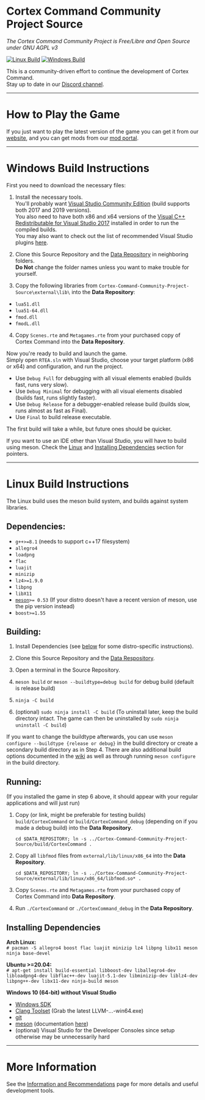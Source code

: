 # Cortex Command Community Project Source
*The Cortex Command Community Project is Free/Libre and Open Source under GNU AGPL v3*

[![Linux Build](https://github.com/cortex-command-community/Cortex-Command-Community-Project-Source/actions/workflows/meson.yml/badge.svg)](https://github.com/cortex-command-community/Cortex-Command-Community-Project-Source/actions/workflows/meson.yml) [![Windows Build](https://github.com/cortex-command-community/Cortex-Command-Community-Project-Source/actions/workflows/msbuild.yml/badge.svg)](https://github.com/cortex-command-community/Cortex-Command-Community-Project-Source/actions/workflows/msbuild.yml)

This is a community-driven effort to continue the development of Cortex Command.  
Stay up to date in our [Discord channel](https://discord.gg/TSU6StNQUG).

***

# How to Play the Game
If you just want to play the latest version of the game you can get it from our [website](https://cortex-command-community.github.io), and you can get mods from our [mod portal](https://cccp.mod.io).

***

# Windows Build Instructions
First you need to download the necessary files:

1. Install the necessary tools.  
You'll probably want [Visual Studio Community Edition](https://visualstudio.microsoft.com/downloads/) (build supports both 2017 and 2019 versions).  
You also need to have both x86 and x64 versions of the [Visual C++ Redistributable for Visual Studio 2017](https://support.microsoft.com/en-us/help/2977003/the-latest-supported-visual-c-downloads) installed in order to run the compiled builds.  
You may also want to check out the list of recommended Visual Studio plugins [here](https://github.com/cortex-command-community/Cortex-Command-Community-Project-Source/wiki/Information,-Recommended-Plugins-and-Useful-Links).

2. Clone this Source Repository and the [Data Repository](https://github.com/cortex-command-community/Cortex-Command-Community-Project-Data) in neighboring folders.  
**Do Not** change the folder names unless you want to make trouble for yourself.

3. Copy the following libraries from `Cortex-Command-Community-Project-Source\external\lib\` into the **Data Repository**:
* `lua51.dll`
* `lua51-64.dll`
* `fmod.dll`
* `fmodL.dll`

4. Copy `Scenes.rte` and `Metagames.rte` from your purchased copy of Cortex Command into the **Data Repository**.

Now you're ready to build and launch the game.  
Simply open `RTEA.sln` with Visual Studio, choose your target platform (x86 or x64) and configuration, and run the project.

* Use `Debug Full` for debugging with all visual elements enabled (builds fast, runs very slow).
* Use `Debug Minimal` for debugging with all visual elements disabled (builds fast, runs slightly faster).
* Use `Debug Release` for a debugger-enabled release build (builds slow, runs almost as fast as Final).
* Use `Final` to build release executable.

The first build will take a while, but future ones should be quicker.

If you want to use an IDE other than Visual Studio, you will have to build using meson. Check the [Linux](#building) and [Installing Dependencies](#installing-dependencies) section for pointers.

***

# Linux Build Instructions
The Linux build uses the meson build system, and builds against system libraries.

## Dependencies:

* `g++>=8.1` (needs to support c++17 filesystem)
* `allegro4`
* `loadpng`
* `flac`
* `luajit`
* `minizip`
* `lz4>=1.9.0`
* `libpng`
* `libX11`
* [`meson`](https://www.mesonbuild.com)`>= 0.53` (If your distro doesn't have a recent version of meson, use the pip version instead)
* `boost>=1.55`

## Building:

1. Install Dependencies (see [below](#installing-dependencies) for some distro-specific instructions).

2. Clone this Source Repository and the [Data Respository](https://github.com/cortex-command-community/Cortex-Command-Community-Project-Data).

3. Open a terminal in the Source Repository.

4. `meson build` or `meson --buildtype=debug build` for debug build (default is release build)

5. `ninja -C build`

6. (optional) `sudo ninja install -C build` (To uninstall later, keep the build directory intact. The game can then be uninstalled by `sudo ninja uninstall -C build`)

If you want to change the buildtype afterwards, you can use `meson configure --buildtype {release or debug}` in the build directory or create a secondary build directory as in Step 4. There are also additional build options documented in the [wiki](https://github.com/cortex-command-community/Cortex-Command-Community-Project-Source/wiki/Meson-build-options) as well as through running `meson configure` in the build directory.

## Running:
(If you installed the game in step 6 above, it should appear with your regular applications and will just run)

1. Copy (or link, might be preferable for testing builds) `build/CortexCommand` or `build/CortexCommand_debug` (depending on if you made a debug build) into the **Data Repository**.

   `cd $DATA_REPOSITORY; ln -s ../Cortex-Command-Community-Project-Source/build/CortexCommand . `

2. Copy all `libfmod` files from `external/lib/linux/x86_64` into the **Data Repository**.

   `cd $DATA_REPOSITORY; ln -s ../Cortex-Command-Community-Project-Source/external/lib/linux/x86_64/libfmod.so* .`

3. Copy `Scenes.rte` and `Metagames.rte` from your purchased copy of Cortex Command into **Data Repository**.

4. Run `./CortexCommand` or `./CortexCommand_debug` in the **Data Repository**.

## Installing Dependencies

**Arch Linux:**  
`# pacman -S allegro4 boost flac luajit minizip lz4 libpng libx11 meson ninja base-devel`

**Ubuntu >=20.04:**  
`# apt-get install build-essential libboost-dev liballegro4-dev libloadpng4-dev libflac++-dev luajit-5.1-dev libminizip-dev liblz4-dev libpng++-dev libx11-dev ninja-build meson`  

**Windows 10 (64-bit) without Visual Studio**  
- [Windows SDK](https://developer.microsoft.com/de-de/windows/downloads/windows-10-sdk/)
- [Clang Toolset](https://github.com/llvm/llvm-project/releases) (Grab the latest LLVM-...-win64.exe)
- [git](https://www.git-scm.org)
- [meson](https://github.com/mesonbuild/meson/releases) (documentation [here](https://www.mesonbuild.com))
- (optional) Visual Studio for the Developer Consoles since setup otherwise may be unnecessarily hard

***

# More Information

See the [Information and Recommendations](https://github.com/cortex-command-community/Cortex-Command-Community-Project-Source/wiki/Information,-Recommended-Plugins-and-Useful-Links) page for more details and useful development tools.
